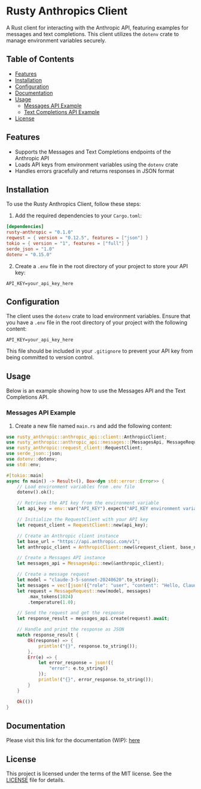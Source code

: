 # Rusty Anthropics Client

A Rust client for interacting with the Anthropic API, featuring examples for messages and text completions. This client utilizes the `dotenv` crate to manage environment variables securely.

## Table of Contents
- [Features](#features)
- [Installation](#installation)
- [Configuration](#configuration)
- [Documentation](#documentation)
- [Usage](#usage)
  - [Messages API Example](#messages-api-example)
  - [Text Completions API Example](#text-completions-api-example)
- [License](#license)

## Features

- Supports the Messages and Text Completions endpoints of the Anthropic API
- Loads API keys from environment variables using the `dotenv` crate
- Handles errors gracefully and returns responses in JSON format

## Installation

To use the Rusty Anthropics Client, follow these steps:

1. Add the required dependencies to your `Cargo.toml`:

```toml
[dependencies]
rusty-anthropic = "0.1.0"
reqwest = { version = "0.12.5", features = ["json"] }
tokio = { version = "1", features = ["full"] }
serde_json = "1.0"
dotenv = "0.15.0"
```

2. Create a `.env` file in the root directory of your project to store your API key:

```env
API_KEY=your_api_key_here
```

## Configuration

The client uses the `dotenv` crate to load environment variables. Ensure that you have a `.env` file in the root directory of your project with the following content:

```env
API_KEY=your_api_key_here
```

This file should be included in your `.gitignore` to prevent your API key from being committed to version control.

## Usage

Below is an example showing how to use the Messages API and the Text Completions API.

### Messages API Example

1. Create a new file named `main.rs` and add the following content:

```rust
use rusty_anthropic::anthropic_api::client::AnthropicClient;
use rusty_anthropic::anthropic_api::messages::{MessagesApi, MessageRequest};
use rusty_anthropic::request_client::RequestClient;
use serde_json::json;
use dotenv::dotenv;
use std::env;

#[tokio::main]
async fn main() -> Result<(), Box<dyn std::error::Error>> {
    // Load environment variables from .env file
    dotenv().ok();

    // Retrieve the API key from the environment variable
    let api_key = env::var("API_KEY").expect("API_KEY environment variable not set");

    // Initialize the RequestClient with your API key
    let request_client = RequestClient::new(api_key);

    // Create an Anthropic client instance
    let base_url = "https://api.anthropic.com/v1";
    let anthropic_client = AnthropicClient::new(&request_client, base_url);

    // Create a Messages API instance
    let messages_api = MessagesApi::new(&anthropic_client);

    // Create a message request
    let model = "claude-3-5-sonnet-20240620".to_string();
    let messages = vec![json!({"role": "user", "content": "Hello, Claude"})];
    let request = MessageRequest::new(model, messages)
        .max_tokens(1024)
        .temperature(1.0);

    // Send the request and get the response
    let response_result = messages_api.create(request).await;

    // Handle and print the response as JSON
    match response_result {
        Ok(response) => {
            println!("{}", response.to_string());
        },
        Err(e) => {
            let error_response = json!({
                "error": e.to_string()
            });
            println!("{}", error_response.to_string());
        }
    }

    Ok(())
}
```

## Documentation

Please visit this link for the documentation (WIP): [here](https://pleaseful.github.io/rusty-anthropic/#)

## License

This project is licensed under the terms of the MIT license. See the [LICENSE](LICENSE.md) file for details.